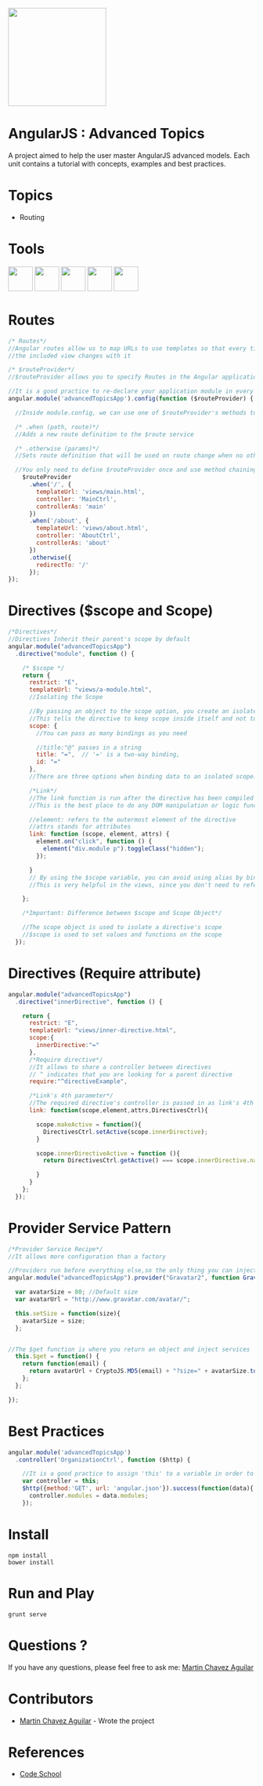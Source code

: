 <a name="README">[<img src="https://pbs.twimg.com/profile_images/2149314222/square.png" width="200px" height="200px" />](https://github.com/MartinChavez/Learn-Javascript)</a>

AngularJS : Advanced Topics
================

A project aimed to help the user master AngularJS advanced models. Each unit contains a tutorial with concepts, examples and best practices.

Topics
================
- Routing
 
Tools
====================
<a name="README">[<img src="http://www.jetbus.io/images/logo-node.png" width="50px" height="50px" />](https://nodejs.org/)</a>
<a name="README">[<img src="https://pbs.twimg.com/profile_images/3786155988/46ea2dd8b1bdd31a8ba61044cb5b6ebe_400x400.png" width="50px" height="50px" />](http://yeoman.io/)</a>
<a name="README">[<img src="https://camo.githubusercontent.com/39242419c60a53e1f3cecdeecb2460acce47366f/687474703a2f2f6772756e746a732e636f6d2f696d672f6772756e742d6c6f676f2d6e6f2d776f72646d61726b2e737667" width="50px" height="50px" />](https://github.com/gruntjs/grunt)</a>
<a name="README">[<img src="https://camo.githubusercontent.com/aad5f0385a2d8524cb366a1bad62bc74e797743a/687474703a2f2f692e696d6775722e636f6d2f516d47485067632e706e67" width="50px" height="50px" />](http://bower.io/)</a>
<a name="README">[<img src="https://www.npmjs.com/static/images/npm-logo.svg" width="50px" height="50px" />](https://www.npmjs.com/)</a>
 
Routes 
====================
```Javascript
/* Routes*/
//Angular routes allow us to map URLs to use templates so that every time the current route changes,
//the included view changes with it

/* $routeProvider*/
//$routeProvider allows you to specify Routes in the Angular application

//It is a good practice to re-declare your application module in every new file
angular.module('advancedTopicsApp').config(function ($routeProvider) {

  //Inside module.config, we can use one of $routeProvider's methods to define routes

  /* .when (path, route)*/
  //Adds a new route definition to the $route service

  /* .otherwise (params)*/
  //Sets route definition that will be used on route change when no other route definition is matched

  //You only need to define $routeProvider once and use method chaining
    $routeProvider
      .when('/', {
        templateUrl: 'views/main.html',
        controller: 'MainCtrl',
        controllerAs: 'main'
      })
      .when('/about', {
        templateUrl: 'views/about.html',
        controller: 'AboutCtrl',
        controllerAs: 'about'
      })
      .otherwise({
        redirectTo: '/'
      });
});
```
Directives ($scope and Scope)
====================
```Javascript
/*Directives*/
//Directives Inherit their parent's scope by default
angular.module("advancedTopicsApp")
  .directive("module", function () {

    /* $scope */
    return {
      restrict: "E",
      templateUrl: "views/a-module.html",
      //Isolating the Scope

      //By passing an object to the scope option, you create an isolated scope.
      //This tells the directive to keep scope inside itself and not to inherit or share with others
      scope: {
        //You can pass as many bindings as you need

        //title:"@" passes in a string
        title: "=",  // '=' is a two-way binding,
        id: "="
      },
      //There are three options when binding data to an isolated scope: @,= and & characters

      /*Link*/
      //The link function is run after the directive has been compiled and linked up
      //This is the best place to do any DOM manipulation or logic functionality

      //element: refers to the outermost element of the directive
      //attrs stands for attributes
      link: function (scope, element, attrs) {
        element.on("click", function () {
          element("div.module p").toggleClass("hidden");
        });

      }
      // By using the $scope variable, you can avoid using alias by binding the local variables to $scope
      //This is very helpful in the views, since you don't need to reference any controller

    };

    /*Important: Difference between $scope and Scope Object*/

    //The scope object is used to isolate a directive's scope
    //$scope is used to set values and functions on the scope
  });
```

Directives (Require attribute)
====================
```Javascript
angular.module("advancedTopicsApp")
  .directive("innerDirective", function () {

    return {
      restrict: "E",
      templateUrl: "views/inner-directive.html",
      scope:{
        innerDirective:"="
      },
      /*Require directive*/
      //It allows to share a controller between directives
      // ^ indicates that you are looking for a parent directive
      require:"^directiveExample",

      /*Link's 4th parameter*/
      //The required directive's controller is passed in as link's 4th parameter and can have any name
      link: function(scope,element,attrs,DirectivesCtrl){

        scope.makeActive = function(){
          DirectivesCtrl.setActive(scope.innerDirective);
        }

        scope.innerDirectiveActive = function (){
          return DirectivesCtrl.getActive() === scope.innerDirective.name;

        }
      }
    };
  });
```
Provider Service Pattern 
====================
```Javascript
/*Provider Service Recipe*/
//It allows more configuration than a factory

//Providers run before everything else,so the only thing you can inject to them is other providers
angular.module("advancedTopicsApp").provider("Gravatar2", function Gravatar2Provider() {

  var avatarSize = 80; //Default size
  var avatarUrl = "http://www.gravatar.com/avatar/";

  this.setSize = function(size){
    avatarSize = size;
  };


//The $get function is where you return an object and inject services
  this.$get = function() {
    return function(email) {
      return avatarUrl + CryptoJS.MD5(email) + "?size=" + avatarSize.toString();
    };
  };

});
```

Best Practices 
====================
```Javascript
angular.module('advancedTopicsApp')
  .controller('OrganizationCtrl', function ($http) {

    //It is a good practice to assign 'this' to a variable in order to use 'this' keyword inside the callback
    var controller = this;
    $http({method:'GET', url: 'angular.json'}).success(function(data){
      controller.modules = data.modules;
    });
```

Install
====================
```Terminal
npm install
bower install
```

Run and Play
====================
```Terminal
grunt serve
```


Questions ?
====================
If you have any questions, please feel free to ask me:
[Martin Chavez Aguilar](mailto:martin.chavez@live.com)

Contributors
====================
* [Martin Chavez Aguilar](http://martinchavezaguilar.com/) - Wrote the project

References
====================
* [Code School](https://www.codeschool.com/)
